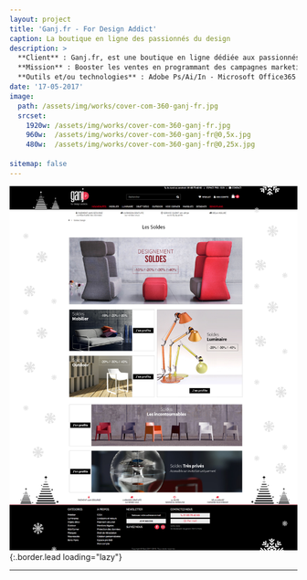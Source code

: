 ```yaml
---
layout: project
title: 'Ganj.fr - For Design Addict'
caption: La boutique en ligne des passionnés du design
description: >
  **Client** : Ganj.fr, est une boutique en ligne dédiée aux passionnés de design, propose du mobilier design (Artemide, Muuto, Foscarini, Kartell...) pour particuliers et professionnels exigeants dans le domaine de la décoration et de l'ameublement intérieur et extérieur.<br/><br/>
  **Mission** : Booster les ventes en programmant des campagnes marketing et promotionnelles via des landing pages dédiées, graphiquement élaborées et éditées sous PrestaShop. Créer des emailings pour améliorer l'engagement client, fidéliser la clientèle et accroître la visibilité de la marque.<br/><br/>Ganj.fr a participé à la Foire de Paris de 2017 pour promouvoir ses gammes de meubles et luminaires. À cette occasion, nous avons réalisé divers supports de communication, tels que des bundles, de la PLV (bâches, roll-ups), pour renforcer la présence et l'attrait de la marque.<br/><br/>
  **Outils et/ou technologies** : Adobe Ps/Ai/In - Microsoft Office365 - PrestaShop - Mailjet 
date: '17-05-2017'
image: 
  path: /assets/img/works/cover-com-360-ganj-fr.jpg
  srcset: 
    1920w: /assets/img/works/cover-com-360-ganj-fr.jpg
    960w:  /assets/img/works/cover-com-360-ganj-fr@0,5x.jpg
    480w:  /assets/img/works/cover-com-360-ganj-fr@0,25x.jpg

sitemap: false
---
```


![Design de la page promotionnelle spéciale noel 2017](/assets/img/works/cover-maquette-soldes-janvier-ganj-fr.jpg){:.border.lead loading="lazy"}

---